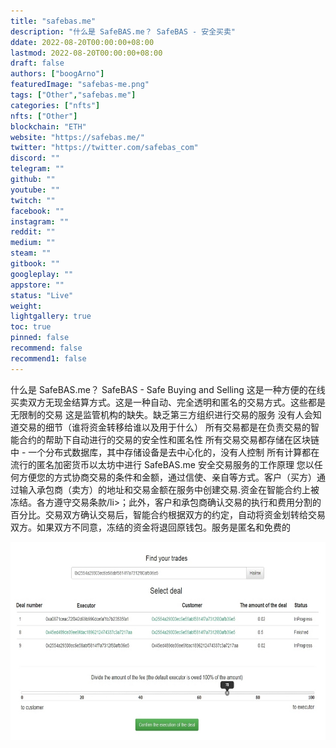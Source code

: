 ```yaml
---
title: "safebas.me"
description: "什么是 SafeBAS.me？ SafeBAS - 安全买卖"
ddate: 2022-08-20T00:00:00+08:00
lastmod: 2022-08-20T00:00:00+08:00
draft: false
authors: ["boogArno"]
featuredImage: "safebas-me.png"
tags: ["Other","safebas.me"]
categories: ["nfts"]
nfts: ["Other"]
blockchain: "ETH"
website: "https://safebas.me/"
twitter: "https://twitter.com/safebas_com"
discord: ""
telegram: ""
github: ""
youtube: ""
twitch: ""
facebook: ""
instagram: ""
reddit: ""
medium: ""
steam: ""
gitbook: ""
googleplay: ""
appstore: ""
status: "Live"
weight: 
lightgallery: true
toc: true
pinned: false
recommend: false
recommend1: false
---
```

什么是 SafeBAS.me？ SafeBAS - Safe Buying and Selling 这是一种方便的在线买卖双方无现金结算方式。这是一种自动、完全透明和匿名的交易方式。这些都是无限制的交易 这是监管机构的缺失。缺乏第三方组织进行交易的服务 没有人会知道交易的细节（谁将资金转移给谁以及用于什么） 所有交易都是在负责交易的智能合约的帮助下自动进行的交易的安全性和匿名性 所有交易交易都存储在区块链中 - 一个分布式数据库，其中存储设备是去中心化的，没有人控制 所有计算都在流行的匿名加密货币以太坊中进行 SafeBAS.me 安全交易服务的工作原理 您以任何方便您的方式协商交易的条件和金额，通过信使、亲自等方式。客户（买方）通过输入承包商（卖方）的地址和交易金额在服务中创建交易.资金在智能合约上被冻结。各方遵守交易条款/li>；此外，客户和承包商确认交易的执行和费用分割的百分比。交易双方确认交易后，智能合约根据双方的约定，自动将资金划转给交易双方。如果双方不同意，冻结的资金将退回原钱包。服务是匿名和免费的

![safebasme-dapp-other-eth-image1_b5f973c3b23ed6d9b751e28a54093fbe](safebasme-dapp-other-eth-image1_b5f973c3b23ed6d9b751e28a54093fbe.png)